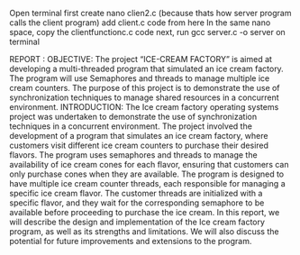 Open terminal
first create nano clien2.c (because thats how server program calls the client program)
add client.c code from here
In the same nano space, copy the clientfunctionc.c code 
next, run gcc server.c -o server on terminal

 REPORT :
 OBJECTIVE:
The project “ICE-CREAM FACTORY” is aimed at developing a multi-threaded program that simulated an ice cream factory. The program will use Semaphores and threads to manage multiple ice cream counters. The purpose of this project is to demonstrate the use of synchronization techniques to manage shared resources in a concurrent environment. 
INTRODUCTION:
The Ice cream factory operating systems project was undertaken to demonstrate the use of synchronization techniques in a concurrent environment. The project involved the development of a program that simulates an ice cream factory, where customers visit different ice cream counters to purchase their desired flavors. The program uses semaphores and threads to manage the availability of ice cream cones for each flavor, ensuring that customers can only purchase cones when they are available.
The program is designed to have multiple ice cream counter threads, each responsible for managing a specific ice cream flavor. The customer threads are initialized with a specific flavor, and they wait for the corresponding semaphore to be available before proceeding to purchase the ice cream. 
In this report, we will describe the design and implementation of the Ice cream factory program, as well as its strengths and limitations. We will also discuss the potential for future improvements and extensions to the program.

